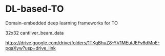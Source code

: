 # DL-based-TO
Domain-embedded deep learning frameworks for TO

32x32 cantilver_beam_data

https://drive.google.com/drive/folders/1TKqBhuZ8-YV1MEutJEFv6dMpE-pqaXyw?usp=drive_link
